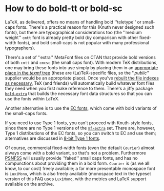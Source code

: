 # How to do bold-tt or bold-sc




LaTeX, as delivered, offers no means of handling bold ''teletype''
or small-caps fonts.  There's a practical reason for this (Knuth never
designed such fonts), but there are typographical considerations too
(the ''medium weight'' `cmtt` font is already pretty bold (by
comparison with other fixed-width fonts), and bold small-caps is not
popular with many professional typographers).


There's a set of ''extra'' MetaFont files on CTAN that provide bold
versions of both `cmtt` and `cmcsc` (the small caps font).  With
modern TeX distributions, one may bring these fonts into use simply
by placing them in an 
[appropriate place in the _texmf_ tree](./FAQ-install-where.html)
(these are (La)TeX-specific files, so the ''_public_'' supplier
would be an appropriate place).  Once you've 
[rebuilt the file indexes as necessary](./FAQ-inst-wlcf.html),
TeX (and friends) will automatically build whatever font files they
need when you first make reference to them.  There's a jiffy package
[`bold-extra`](http://ctan.org/pkg/bold-extra) that builds the necessary font data structures
so that you can use the fonts within LaTeX.


Another alternative is to use the [EC fonts](./FAQ-ECfonts.html),
which come with bold variants of the small-caps fonts.


If you need to use Type&nbsp;1 fonts, you can't proceed with Knuth-style
fonts, since there are no Type&nbsp;1 versions of the [`mf-extra`](http://ctan.org/pkg/mf-extra)
set.  There are, however, Type&nbsp;1 distributions of the EC&nbsp;fonts, so you
can switch to EC and use them; alternatives are discussed in
[8-bit Type&nbsp;1 fonts](./FAQ-type1T1.html).


Of course, commercial fixed-width fonts (even the default
`Courier`) almost always come with a bold variant, so that's
not a problem.  Furthermore [PSNFSS](./FAQ-usepsfont.html)
will usually provide ''faked'' small caps fonts, and has no
compunctions about providing them in a bold form.  `Courier`
is (as we all know, to our cost) freely available; a far more
presentable monospace font is `LuxiMono`, which is also
freely available (monospace text in the typeset version of this
FAQ uses `LuxiMono`, with the metrics and LaTeX
support available on the archive.



